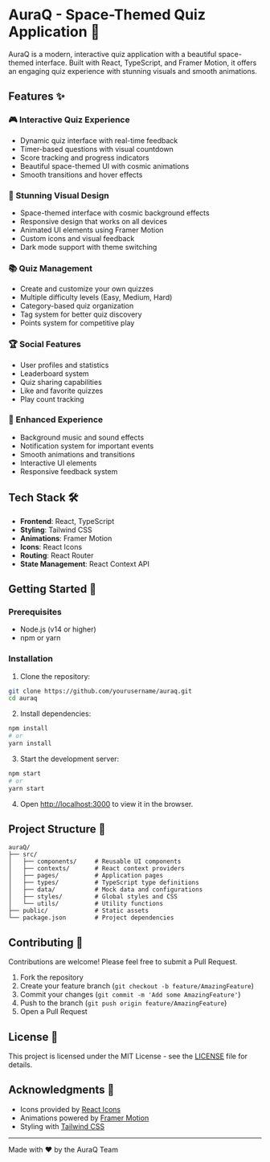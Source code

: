 # AuraQ - Space-Themed Quiz Application 🚀

AuraQ is a modern, interactive quiz application with a beautiful space-themed interface. Built with React, TypeScript, and Framer Motion, it offers an engaging quiz experience with stunning visuals and smooth animations.

## Features ✨

### 🎮 Interactive Quiz Experience
- Dynamic quiz interface with real-time feedback
- Timer-based questions with visual countdown
- Score tracking and progress indicators
- Beautiful space-themed UI with cosmic animations
- Smooth transitions and hover effects

### 🎨 Stunning Visual Design
- Space-themed interface with cosmic background effects
- Responsive design that works on all devices
- Animated UI elements using Framer Motion
- Custom icons and visual feedback
- Dark mode support with theme switching

### 📚 Quiz Management
- Create and customize your own quizzes
- Multiple difficulty levels (Easy, Medium, Hard)
- Category-based quiz organization
- Tag system for better quiz discovery
- Points system for competitive play

### 🏆 Social Features
- User profiles and statistics
- Leaderboard system
- Quiz sharing capabilities
- Like and favorite quizzes
- Play count tracking

### 🎵 Enhanced Experience
- Background music and sound effects
- Notification system for important events
- Smooth animations and transitions
- Interactive UI elements
- Responsive feedback system

## Tech Stack 🛠️

- **Frontend**: React, TypeScript
- **Styling**: Tailwind CSS
- **Animations**: Framer Motion
- **Icons**: React Icons
- **Routing**: React Router
- **State Management**: React Context API

## Getting Started 🚀

### Prerequisites
- Node.js (v14 or higher)
- npm or yarn

### Installation

1. Clone the repository:
```bash
git clone https://github.com/yourusername/auraq.git
cd auraq
```

2. Install dependencies:
```bash
npm install
# or
yarn install
```

3. Start the development server:
```bash
npm start
# or
yarn start
```

4. Open [http://localhost:3000](http://localhost:3000) to view it in the browser.

## Project Structure 📁

```
auraQ/
├── src/
│   ├── components/     # Reusable UI components
│   ├── contexts/       # React context providers
│   ├── pages/          # Application pages
│   ├── types/          # TypeScript type definitions
│   ├── data/           # Mock data and configurations
│   ├── styles/         # Global styles and CSS
│   └── utils/          # Utility functions
├── public/             # Static assets
└── package.json        # Project dependencies
```

## Contributing 🤝

Contributions are welcome! Please feel free to submit a Pull Request.

1. Fork the repository
2. Create your feature branch (`git checkout -b feature/AmazingFeature`)
3. Commit your changes (`git commit -m 'Add some AmazingFeature'`)
4. Push to the branch (`git push origin feature/AmazingFeature`)
5. Open a Pull Request

## License 📄

This project is licensed under the MIT License - see the [LICENSE](LICENSE) file for details.

## Acknowledgments 🙏

- Icons provided by [React Icons](https://react-icons.github.io/react-icons/)
- Animations powered by [Framer Motion](https://www.framer.com/motion/)
- Styling with [Tailwind CSS](https://tailwindcss.com/)

---

Made with ❤️ by the AuraQ Team

